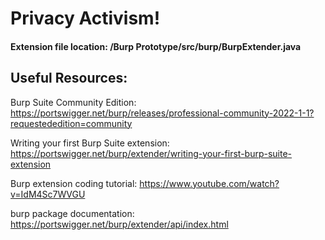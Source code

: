 # Privacy Activism!

#### Extension file location: /Burp Prototype/src/burp/BurpExtender.java

## Useful Resources:

Burp Suite Community Edition: https://portswigger.net/burp/releases/professional-community-2022-1-1?requestededition=community

Writing your first Burp Suite extension: https://portswigger.net/burp/extender/writing-your-first-burp-suite-extension

Burp extension coding tutorial: https://www.youtube.com/watch?v=IdM4Sc7WVGU

burp package documentation: https://portswigger.net/burp/extender/api/index.html
